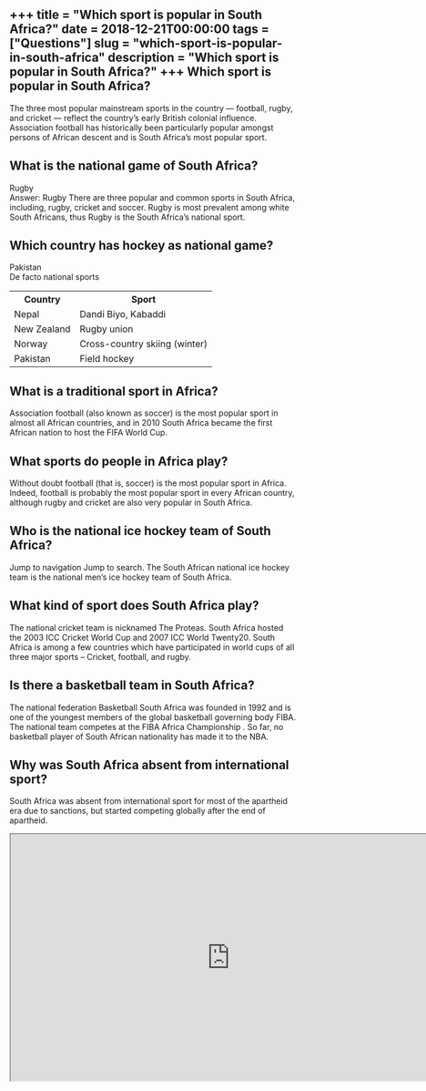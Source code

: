 +++
title = "Which sport is popular in South Africa?"
date = 2018-12-21T00:00:00
tags = ["Questions"]
slug = "which-sport-is-popular-in-south-africa"
description = "Which sport is popular in South Africa?"
+++
Which sport is popular in South Africa?
---------------------------------------

The three most popular mainstream sports in the country — football, rugby, and cricket — reflect the country’s early British colonial influence. Association football has historically been particularly popular amongst persons of African descent and is South Africa’s most popular sport.

What is the national game of South Africa?
------------------------------------------

Rugby  
Answer: Rugby There are three popular and common sports in South Africa, including, rugby, cricket and soccer. Rugby is most prevalent among white South Africans, thus Rugby is the South Africa’s national sport.

Which country has hockey as national game?
------------------------------------------

Pakistan  
De facto national sports

<table><tr><th>Country</th><th>Sport</th></tr><tr><td>Nepal</td><td>Dandi Biyo, Kabaddi</td></tr><tr><td>New Zealand</td><td>Rugby union</td></tr><tr><td>Norway</td><td>Cross-country skiing (winter)</td></tr><tr><td>Pakistan</td><td>Field hockey</td></tr></table>

What is a traditional sport in Africa?
--------------------------------------

Association football (also known as soccer) is the most popular sport in almost all African countries, and in 2010 South Africa became the first African nation to host the FIFA World Cup.

What sports do people in Africa play?
-------------------------------------

Without doubt football (that is, soccer) is the most popular sport in Africa. Indeed, football is probably the most popular sport in every African country, although rugby and cricket are also very popular in South Africa.

Who is the national ice hockey team of South Africa?
----------------------------------------------------

Jump to navigation Jump to search. The South African national ice hockey team is the national men’s ice hockey team of South Africa.

What kind of sport does South Africa play?
------------------------------------------

The national cricket team is nicknamed The Proteas. South Africa hosted the 2003 ICC Cricket World Cup and 2007 ICC World Twenty20. South Africa is among a few countries which have participated in world cups of all three major sports – Cricket, football, and rugby.

Is there a basketball team in South Africa?
-------------------------------------------

The national federation Basketball South Africa was founded in 1992 and is one of the youngest members of the global basketball governing body FIBA. The national team competes at the FIBA Africa Championship . So far, no basketball player of South African nationality has made it to the NBA.

Why was South Africa absent from international sport?
-----------------------------------------------------

South Africa was absent from international sport for most of the apartheid era due to sanctions, but started competing globally after the end of apartheid.

<iframe allow="accelerometer; autoplay; clipboard-write; encrypted-media; gyroscope; picture-in-picture" allowfullscreen="" class="__youtube_prefs__  epyt-is-override  no-lazyload" data-no-lazy="1" data-origheight="433" data-origwidth="770" data-skipgform_ajax_framebjll="" height="433" id="_ytid_84347" loading="lazy" src="https://www.youtube.com/embed/Tz4a4jqYpF8?enablejsapi=1&autoplay=0&cc_load_policy=0&cc_lang_pref=&iv_load_policy=1&loop=0&modestbranding=0&rel=1&fs=1&playsinline=0&autohide=2&theme=dark&color=red&controls=1&" title="YouTube player" width="770"></iframe>